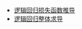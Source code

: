 * [逻辑回归损失函数推导](https://mooc.study.163.com/learn/2001281002?tid=2001392029#/learn/content?type=detail&id=2001702014)
* [逻辑回归整体求导](https://www.zhihu.com/search?q=%E9%80%BB%E8%BE%91%E5%9B%9E%E5%BD%92%E6%8E%A8%E5%AF%BC&type=content)

